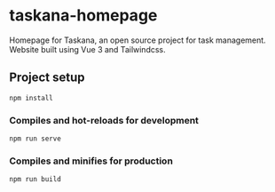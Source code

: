 # taskana-homepage

Homepage for Taskana, an open source project for task management. Website built using Vue 3 and Tailwindcss.

## Project setup

```
npm install
```

### Compiles and hot-reloads for development

```
npm run serve
```

### Compiles and minifies for production

```
npm run build
```

